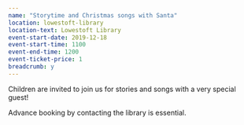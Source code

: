 ```yaml
---
name: "Storytime and Christmas songs with Santa"
location: lowestoft-library
location-text: Lowestoft Library
event-start-date: 2019-12-18
event-start-time: 1100
event-end-time: 1200
event-ticket-price: 1
breadcrumb: y
---
```


Children are invited to join us for stories and songs with a very special guest!

Advance booking by contacting the library is essential.
